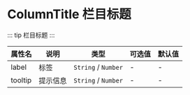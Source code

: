 # ColumnTitle 栏目标题

::: tip
栏目标题
:::

| 属性名     | 说明   | 类型                  | 可选值 | 默认值 |
|---------|------|---------------------|-----|-----|
| label   | 标签   | `String` / `Number` | -   | -   |
| tooltip | 提示信息 | `String` / `Number` | -   | -   |
